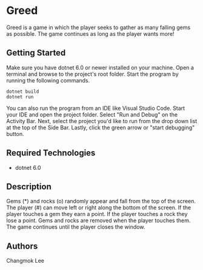 # Greed

Greed is a game in which the player seeks to gather as many falling gems as possible. The game continues as long as the player wants more!

## Getting Started
Make sure you have dotnet 6.0 or newer installed on your machine. Open 
a terminal and browse to the project's root folder. Start the program 
by running the following commands.
```
dotnet build
dotnet run 
```
You can also run the program from an IDE like Visual Studio Code. 
Start your IDE and open the project folder. Select "Run and Debug" on 
the Activity Bar. Next, select the project you'd like to run from the 
drop down list at the top of the Side Bar. Lastly, click the green 
arrow or "start debugging" button.

## Required Technologies
* dotnet 6.0

## Description

Gems (*) and rocks (o) randomly appear and fall from the top of the screen.
The player (#) can move left or right along the bottom of the screen.
If the player touches a gem they earn a point.
If the player touches a rock they lose a point.
Gems and rocks are removed when the player touches them.
The game continues until the player closes the window.

## Authors

Changmok Lee

